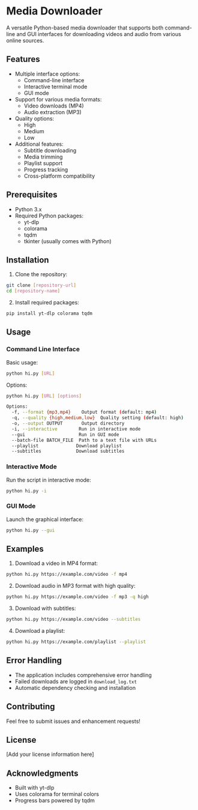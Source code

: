 # Media Downloader

A versatile Python-based media downloader that supports both command-line and GUI interfaces for downloading videos and audio from various online sources.

## Features

- Multiple interface options:
  - Command-line interface
  - Interactive terminal mode
  - GUI mode
- Support for various media formats:
  - Video downloads (MP4)
  - Audio extraction (MP3)
- Quality options:
  - High
  - Medium
  - Low
- Additional features:
  - Subtitle downloading
  - Media trimming
  - Playlist support
  - Progress tracking
  - Cross-platform compatibility

## Prerequisites

- Python 3.x
- Required Python packages:
  - yt-dlp
  - colorama
  - tqdm
  - tkinter (usually comes with Python)

## Installation

1. Clone the repository:
```bash
git clone [repository-url]
cd [repository-name]
```

2. Install required packages:
```bash
pip install yt-dlp colorama tqdm
```

## Usage

### Command Line Interface

Basic usage:
```bash
python hi.py [URL]
```

Options:
```bash
python hi.py [URL] [options]

Options:
  -f, --format {mp3,mp4}    Output format (default: mp4)
  -q, --quality {high,medium,low}  Quality setting (default: high)
  -o, --output OUTPUT       Output directory
  -i, --interactive        Run in interactive mode
  --gui                    Run in GUI mode
  --batch-file BATCH_FILE  Path to a text file with URLs
  --playlist              Download playlist
  --subtitles             Download subtitles
```

### Interactive Mode

Run the script in interactive mode:
```bash
python hi.py -i
```

### GUI Mode

Launch the graphical interface:
```bash
python hi.py --gui
```

## Examples

1. Download a video in MP4 format:
```bash
python hi.py https://example.com/video -f mp4
```

2. Download audio in MP3 format with high quality:
```bash
python hi.py https://example.com/video -f mp3 -q high
```

3. Download with subtitles:
```bash
python hi.py https://example.com/video --subtitles
```

4. Download a playlist:
```bash
python hi.py https://example.com/playlist --playlist
```

## Error Handling

- The application includes comprehensive error handling
- Failed downloads are logged in `download_log.txt`
- Automatic dependency checking and installation

## Contributing

Feel free to submit issues and enhancement requests!

## License

[Add your license information here]

## Acknowledgments

- Built with yt-dlp
- Uses colorama for terminal colors
- Progress bars powered by tqdm
